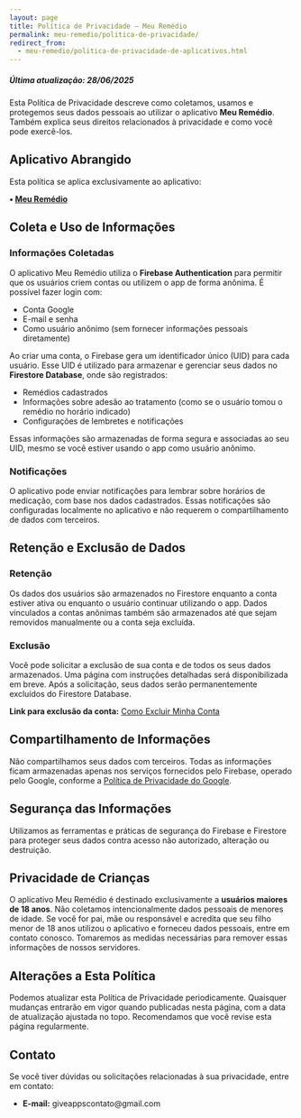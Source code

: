 ```yaml
---
layout: page
title: Política de Privacidade – Meu Remédio
permalink: meu-remedio/politica-de-privacidade/
redirect_from:
  - meu-remedio/politica-de-privacidade-de-aplicativos.html
---
```

<h5>Última atualização: 28/06/2025</h5>

<p>Esta Política de Privacidade descreve como coletamos, usamos e protegemos seus dados pessoais ao utilizar o aplicativo <strong>Meu Remédio</strong>. Também explica seus direitos relacionados à privacidade e como você pode exercê-los.</p>

<h2>Aplicativo Abrangido</h2>
<p>Esta política se aplica exclusivamente ao aplicativo:</p>
<p><strong>• <a href="https://play.google.com/store/apps/details?id=com.giveapps.meuremedio" target="_blank">Meu Remédio</a></strong></p>

<h2>Coleta e Uso de Informações</h2>
<h3>Informações Coletadas</h3>
<p>O aplicativo Meu Remédio utiliza o <strong>Firebase Authentication</strong> para permitir que os usuários criem contas ou utilizem o app de forma anônima. É possível fazer login com:</p>
<ul>
<li>Conta Google</li>
<li>E-mail e senha</li>
<li>Como usuário anônimo (sem fornecer informações pessoais diretamente)</li>
</ul>

<p>Ao criar uma conta, o Firebase gera um identificador único (UID) para cada usuário. Esse UID é utilizado para armazenar e gerenciar seus dados no <strong>Firestore Database</strong>, onde são registrados:</p>
<ul>
<li>Remédios cadastrados</li>
<li>Informações sobre adesão ao tratamento (como se o usuário tomou o remédio no horário indicado)</li>
<li>Configurações de lembretes e notificações</li>
</ul>

<p>Essas informações são armazenadas de forma segura e associadas ao seu UID, mesmo se você estiver usando o app como usuário anônimo.</p>

<h3>Notificações</h3>
<p>O aplicativo pode enviar notificações para lembrar sobre horários de medicação, com base nos dados cadastrados. Essas notificações são configuradas localmente no aplicativo e não requerem o compartilhamento de dados com terceiros.</p>

<h2>Retenção e Exclusão de Dados</h2>
<h3>Retenção</h3>
<p>Os dados dos usuários são armazenados no Firestore enquanto a conta estiver ativa ou enquanto o usuário continuar utilizando o app. Dados vinculados a contas anônimas também são armazenados até que sejam removidos manualmente ou a conta seja excluída.</p>

<h3>Exclusão</h3>
<p>Você pode solicitar a exclusão de sua conta e de todos os seus dados armazenados. Uma página com instruções detalhadas será disponibilizada em breve. Após a solicitação, seus dados serão permanentemente excluídos do Firestore Database.</p>

<p><strong>Link para exclusão da conta:</strong> 
<a href="https://giveappsoficial.github.io/meu-remedio/excluir-conta/" target="_blank">Como Excluir Minha Conta</a>
</p>

<h2>Compartilhamento de Informações</h2>
<p>Não compartilhamos seus dados com terceiros. Todas as informações ficam armazenadas apenas nos serviços fornecidos pelo Firebase, operado pelo Google, conforme a 
<a href="https://policies.google.com/privacy" target="_blank">Política de Privacidade do Google</a>.
</p>

<h2>Segurança das Informações</h2>
<p>Utilizamos as ferramentas e práticas de segurança do Firebase e Firestore para proteger seus dados contra acesso não autorizado, alteração ou destruição.</p>

<h2>Privacidade de Crianças</h2>
<p>O aplicativo Meu Remédio é destinado exclusivamente a <strong>usuários maiores de 18 anos</strong>. Não coletamos intencionalmente dados pessoais de menores de idade. Se você for pai, mãe ou responsável e acredita que seu filho menor de 18 anos utilizou o aplicativo e forneceu dados pessoais, entre em contato conosco. Tomaremos as medidas necessárias para remover essas informações de nossos servidores.</p>

<h2>Alterações a Esta Política</h2>
<p>Podemos atualizar esta Política de Privacidade periodicamente. Quaisquer mudanças entrarão em vigor quando publicadas nesta página, com a data de atualização ajustada no topo. Recomendamos que você revise esta página regularmente.</p>

<h2>Contato</h2>
<p>Se você tiver dúvidas ou solicitações relacionadas à sua privacidade, entre em contato:</p>
<ul>
<li><strong>E-mail:</strong> giveappscontato@gmail.com</li>
</ul>
